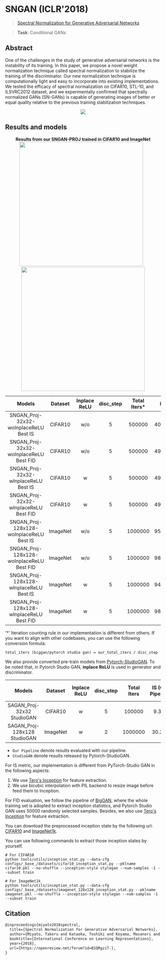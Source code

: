 # SNGAN (ICLR'2018)

> [Spectral Normalization for Generative Adversarial Networks](https://openreview.net/forum?id=B1QRgziT-)

> **Task**: Conditional GANs

<!-- [ALGORITHM] -->

## Abstract

<!-- [ABSTRACT] -->

One of the challenges in the study of generative adversarial networks is the instability of its training. In this paper, we propose a novel weight normalization technique called spectral normalization to stabilize the training of the discriminator. Our new normalization technique is computationally light and easy to incorporate into existing implementations. We tested the efficacy of spectral normalization on CIFAR10, STL-10, and ILSVRC2012 dataset, and we experimentally confirmed that spectrally normalized GANs (SN-GANs) is capable of generating images of better or equal quality relative to the previous training stabilization techniques.

<!-- [IMAGE] -->

<div align=center>
<img src="https://user-images.githubusercontent.com/28132635/143154496-6a03def4-4507-4d80-a948-89a5b747d916.png"/>
</div>

## Results and models

<div align="center">
  <b> Results from our SNGAN-PROJ trained in CIFAR10 and ImageNet</b>
  <br/>
  <img src="https://user-images.githubusercontent.com/28132635/125151484-14220b80-e179-11eb-81f7-9391ccaeb841.png" width="400"/> &nbsp;&nbsp;
  <img src="https://user-images.githubusercontent.com/28132635/127621152-7b7a0f2c-c743-485a-bf2e-2beca849a6e6.png" width="400"/>
</div>

|               Models               | Dataset  | Inplace ReLU | disc_step | Total Iters\* |  Iter  |   IS    |   FID   |               Config                |               Download                |               Log                |
| :--------------------------------: | :------: | :----------: | :-------: | :-----------: | :----: | :-----: | :-----: | :---------------------------------: | :-----------------------------------: | :------------------------------: |
| SNGAN_Proj-32x32-woInplaceReLU Best IS | CIFAR10  |     w/o      |     5     |    500000     | 400000 | 9.6919  | 9.8203  | [config](https://github.com/open-mmlab/mmediting/tree/master/configs/sngan_proj/sngan-proj_woReLUinplace_lr2e-4-ndisc5-1xb64_cifar10-32x32.py) | [ckpt](https://download.openmmlab.com/mmgen/sngan_proj/sngan_proj_cifar10_32_lr-2e-4_b64x1_woReLUinplace_is-iter400000_20210709_163823-902ce1ae.pth) | [Log](https://download.openmmlab.com/mmgen/sngan_proj/sngan_proj_cifar10_32_lr-2e-4_b64x1_woReLUinplace_20210624_065306_fid-ba0862a0_is-902ce1ae.json) |
| SNGAN_Proj-32x32-woInplaceReLU Best FID | CIFAR10  |     w/o      |     5     |    500000     | 490000 | 9.5659  | 8.1158  | [config](https://github.com/open-mmlab/mmediting/tree/master/configs/sngan_proj/sngan-proj_woReLUinplace_lr2e-4-ndisc5-1xb64_cifar10-32x32.py) | [ckpt](https://download.openmmlab.com/mmgen/sngan_proj/sngan_proj_cifar10_32_lr-2e-4_b64x1_woReLUinplace_fid-iter490000_20210709_163329-ba0862a0.pth) | [Log](https://download.openmmlab.com/mmgen/sngan_proj/sngan_proj_cifar10_32_lr-2e-4_b64x1_woReLUinplace_20210624_065306_fid-ba0862a0_is-902ce1ae.json) |
| SNGAN_Proj-32x32-wInplaceReLU Best IS | CIFAR10  |      w       |     5     |    500000     | 490000 | 9.5564  | 8.3462  | [config](https://github.com/open-mmlab/mmediting/tree/master/configs/sngan_proj/sngan-proj_wReLUinplace_lr2e-4-ndisc5-1xb64_cifar10-32x32.py) | [ckpt](https://download.openmmlab.com/mmgen/sngan_proj/sngan_proj_cifar10_32_lr-2e-4_b64x1_wReLUinplace_is-iter490000_20210709_202230-cd863c74.pth) | [Log](https://download.openmmlab.com/mmgen/sngan_proj/sngan_proj_cifar10_32_lr-2e-4_b64x1_wReLUinplace_20210624_065306_fid-ba0862a0_is-902ce1ae.json) |
| SNGAN_Proj-32x32-wInplaceReLU Best FID | CIFAR10  |      w       |     5     |    500000     | 490000 | 9.5564  | 8.3462  | [config](https://github.com/open-mmlab/mmediting/tree/master/configs/sngan_proj/sngan-proj_wReLUinplace_lr2e-4-ndisc5-1xb64_cifar10-32x32.py) | [ckpt](https://download.openmmlab.com/mmgen/sngan_proj/sngan_proj_cifar10_32_lr-2e-4-b64x1_wReLUinplace_fid-iter490000_20210709_203038-191b2648.pth) | [Log](https://download.openmmlab.com/mmgen/sngan_proj/sngan_proj_cifar10_32_lr-2e-4_b64x1_wReLUinplace_20210624_065306_fid-ba0862a0_is-902ce1ae.json) |
| SNGAN_Proj-128x128-woInplaceReLU Best IS | ImageNet |     w/o      |     5     |    1000000    | 952000 | 30.0651 | 33.4682 | [config](https://github.com/open-mmlab/mmediting/tree/master/configs/sngan_proj/sngan-proj_woReLUinplace_Glr2e-4_Dlr5e-5_ndisc5-2xb128_imagenet1k-128x128.py) | [ckpt](https://download.openmmlab.com/mmgen/sngan_proj/sngan_proj_imagenet1k_128_Glr2e-4_Dlr5e-5_ndisc5_b128x2_woReLUinplace_is-iter952000_20210730_132027-9c884a21.pth) | [Log](https://download.openmmlab.com/mmgen/sngan_proj/sngan_proj_imagenet1k_128_Glr2e-4_Dlr5e-5_ndisc5_b128x2_woReLUinplace_20210730_131424_fid-061bf803_is-9c884a21.json) |
| SNGAN_Proj-128x128-woInplaceReLU Best FID | ImageNet |     w/o      |     5     |    1000000    | 989000 | 29.5779 | 32.6193 | [config](https://github.com/open-mmlab/mmediting/tree/master/configs/sngan_proj/sngan-proj_woReLUinplace_Glr2e-4_Dlr5e-5_ndisc5-2xb128_imagenet1k-128x128.py) | [ckpt](https://download.openmmlab.com/mmgen/sngan_proj/sngan_proj_imagenet1k_128_Glr2e-4_Dlr5e-5_ndisc5_b128x2_woReLUinplace_fid-iter988000_20210730_131424-061bf803.pth) | [Log](https://download.openmmlab.com/mmgen/sngan_proj/sngan_proj_imagenet1k_128_Glr2e-4_Dlr5e-5_ndisc5_b128x2_woReLUinplace_20210730_131424_fid-061bf803_is-9c884a21.json) |
| SNGAN_Proj-128x128-wInplaceReLU Best IS | ImageNet |      w       |     5     |    1000000    | 944000 | 28.1799 | 34.3383 | [config](https://github.com/open-mmlab/mmediting/tree/master/configs/sngan_proj/sngan-proj_wReLUinplace_Glr2e-4_Dlr5e-5_ndisc5-2xb128_imagenet1k-128x128.py) | [ckpt](https://download.openmmlab.com/mmgen/sngan_proj/sngan_proj_imagenet1k_128_Glr2e-4_Dlr5e-5_ndisc5_b128x2_wReLUinplace_is-iter944000_20210730_132714-ca0ccd07.pth) | [Log](https://download.openmmlab.com/mmgen/sngan_proj/sngan_proj_imagenet1k_128_Glr2e-4_Dlr5e-5_ndisc5_b128x2_wReLUinplace_20210730_132401_fid-9a682411_is-ca0ccd07.json) |
| SNGAN_Proj-128x128-wInplaceReLU Best FID | ImageNet |      w       |     5     |    1000000    | 988000 | 27.7948 | 33.4821 | [config](https://github.com/open-mmlab/mmediting/tree/master/configs/sngan_proj/sngan-proj_wReLUinplace_Glr2e-4_Dlr5e-5_ndisc5-2xb128_imagenet1k-128x128.py) | [ckpt](https://download.openmmlab.com/mmgen/sngan_proj/sngan_proj_imagenet1k_128_Glr2e-4_Dlr5e-5_ndisc5_b128x2_wReLUinplace_fid-iter988000_20210730_132401-9a682411.pth) | [Log](https://download.openmmlab.com/mmgen/sngan_proj/sngan_proj_imagenet1k_128_Glr2e-4_Dlr5e-5_ndisc5_b128x2_wReLUinplace_20210730_132401_fid-9a682411_is-ca0ccd07.json) |

'\*' Iteration counting rule in our implementation is different from others. If you want to align with other codebases, you can use the following conversion formula:

```
total_iters (biggan/pytorch studio gan) = our_total_iters / disc_step
```

We also provide converted pre-train models from [Pytorch-StudioGAN](https://github.com/POSTECH-CVLab/PyTorch-StudioGAN).
To be noted that, in Pytorch Studio GAN, **inplace ReLU** is used in generator and discriminator.

|       Models        | Dataset  | Inplace ReLU | disc_step | Total Iters | IS (Our Pipeline) | FID (Our Pipeline) | IS (StudioGAN) | FID (StudioGAN) |       Config        |        Download        |        Original Download link        |
| :-----------------: | :------: | :----------: | :-------: | :---------: | :---------------: | :----------------: | :------------: | :-------------: | :-----------------: | :--------------------: | :----------------------------------: |
| SAGAN_Proj-32x32 StudioGAN | CIFAR10  |      w       |     5     |   100000    |       9.372       |      10.2011       |     8.677      |     13.248      | [config](https://github.com/open-mmlab/mmediting/tree/master/configs/sngan_proj/sngan-proj-cvt-studioGAN_cifar10-32x32.py) | [model](https://download.openmmlab.com/mmgen/sngan_proj/sngan_cifar10_convert-studio-rgb_20210709_111346-2979202d.pth) | [model](https://drive.google.com/drive/folders/16s5Cr-V-NlfLyy_uyXEkoNxLBt-8wYSM) |
| SAGAN_Proj-128x128 StudioGAN | ImageNet |      w       |     2     |   1000000   |      30.218       |      29.8199       |     32.247     |     26.792      | [config](https://github.com/open-mmlab/mmediting/tree/master/configs/sngan_proj/sngan-proj-cvt-studioGAN_cifar10-32x32.py) | [model](https://download.openmmlab.com/mmgen/sngan_proj/sngan_imagenet1k_convert-studio-rgb_20210709_111406-877b1130.pth) | [model](https://drive.google.com/drive/folders/1Ek2wAMlxpajL_M8aub4DKQ9B313K8XhS) |

- `Our Pipeline` denote results evaluated with our pipeline.
- `StudioGAN` denote results released by Pytorch-StudioGAN.

For IS metric, our implementation is different from PyTorch-Studio GAN in the following aspects:

1. We use [Tero's Inception](https://nvlabs-fi-cdn.nvidia.com/stylegan2-ada-pytorch/pretrained/metrics/inception-2015-12-05.pt) for feature extraction.
2. We use bicubic interpolation with PIL backend to resize image before feed them to Inception.

For FID evaluation, we follow the pipeline of [BigGAN](https://github.com/ajbrock/BigGAN-PyTorch/blob/98459431a5d618d644d54cd1e9fceb1e5045648d/calculate_inception_moments.py#L52), where the whole training set is adopted to extract inception statistics, and Pytorch Studio GAN uses 50000 randomly selected samples. Besides, we also use [Tero's Inception](https://nvlabs-fi-cdn.nvidia.com/stylegan2-ada-pytorch/pretrained/metrics/inception-2015-12-05.pt) for feature extraction.

You can download the preprocessed inception state by the following url: [CIFAR10](https://download.openmmlab.com/mmgen/evaluation/fid_inception_pkl/cifar10.pkl) and [ImageNet1k](https://download.openmmlab.com/mmgen/evaluation/fid_inception_pkl/imagenet.pkl).

You can use following commands to extract those inception states by yourself.

```
# For CIFAR10
python tools/utils/inception_stat.py --data-cfg configs/_base_/datasets/cifar10_inception_stat.py --pklname cifar10.pkl --no-shuffle --inception-style stylegan --num-samples -1 --subset train

# For ImageNet1k
python tools/utils/inception_stat.py --data-cfg configs/_base_/datasets/imagenet_128x128_inception_stat.py --pklname imagenet.pkl --no-shuffle --inception-style stylegan --num-samples -1 --subset train
```

## Citation

```latex
@inproceedings{miyato2018spectral,
  title={Spectral Normalization for Generative Adversarial Networks},
  author={Miyato, Takeru and Kataoka, Toshiki and Koyama, Masanori and Yoshida, Yuichi},
  booktitle={International Conference on Learning Representations},
  year={2018},
  url={https://openreview.net/forum?id=B1QRgziT-},
}
```

